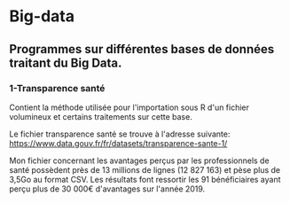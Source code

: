 # Big-data
## Programmes sur différentes bases de données traitant du Big Data.


### 1-Transparence santé 
Contient la méthode utilisée pour l'importation sous R d'un fichier volumineux et certains traitements sur cette base. 

Le fichier transparence santé se trouve à l'adresse suivante: 
https://www.data.gouv.fr/fr/datasets/transparence-sante-1/

Mon fichier concernant les avantages perçus par les professionnels de santé possèdent près de 13 millions de lignes (12 827 163) et pèse plus de 3,5Go au format CSV.
Les résultats font ressortir les 91 bénéficiaires ayant perçu plus de 30 000€ d'avantages sur l'année 2019.
